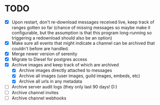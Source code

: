 # TODO

- [X] Upon restart, don't re-download messages received live, keep track of ranges gotten so far (chance of missing messages so maybe make it configurable, but the assumption is that this program long-running so triggering a redownload should also be an option)
- [X] Make sure all events that might indicate a channel can be archived that couldn't before are handled.
- [X] Merge newer version of serenity
- [X] Migrate to Diesel for postgres access
- [X] Archive images and keep track of which are archived
    - [X] Archive images directly attached to messages
    - [X] Archive all images (user images, guild images, embeds, etc)
    - [X] Archive all urls in any metadata
- [ ] Archive server audit logs (they only last 90 days! D:)
- [ ] Archive channel invites
- [ ] Archive channel webhooks
